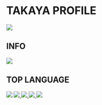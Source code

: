 # TAKAYA PROFILE

![](https://komarev.com/ghpvc/?username=maru-koyo&color=ff69b4&label=PROFILE+VIEWS)

## INFO

![](https://github-profile-summary-cards.vercel.app/api/cards/profile-details?username=maru-koyo&theme=dracula)

## TOP LANGUAGE


<a href="https://github.com/anuraghazra/github-readme-stats">
  <img align="left" src="https://github-readme-stats.vercel.app/api/top-langs/?username=maru-koyo" />
</a>
<a href="https://github.com/anuraghazra/github-readme-stats">
  <img src="https://skillicons.dev/icons?i=html,css,sass" />
  <img src="https://skillicons.dev/icons?i=js,ts,vite" />
  <img src="https://skillicons.dev/icons?i=threejs,nextjs,astro" />
  <img src="https://skillicons.dev/icons?i=github,vscode,linux" />
</a>

